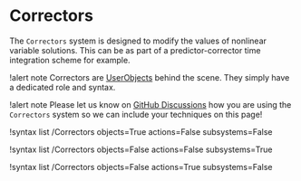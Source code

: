 # Correctors

The `Correctors` system is designed to modify the values of nonlinear variable solutions.
This can be as part of a predictor-corrector time integration scheme for example.

!alert note
Correctors are [UserObjects](UserObjects/index.md) behind the scene. They simply have a dedicated role and syntax.

!alert note
Please let us know on [GitHub Discussions](https://github.com/idaholab/moose/discussions)
how you are using the `Correctors` system so we can include your techniques on this page!

!syntax list /Correctors objects=True actions=False subsystems=False

!syntax list /Correctors objects=False actions=False subsystems=True

!syntax list /Correctors objects=False actions=True subsystems=False